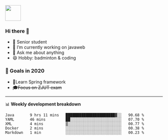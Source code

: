 <img src="https://github.com/egoist/egoist/raw/master/balloon.gif" width="50">

### Hi there 🐏

- 🌱 Senior student
- 🔭 I’m currently working on javaweb
- 💬 Ask me about anything
- 😄 Hobby: badminton & coding

### 🚀 Goals in 2020
+ 🍃Learn Spring framework
+ ~~🎓Focus on ZJUT exam~~
-------

📊 **Weekly development breakdown**
<!--START_SECTION:waka-->
```text
Java       9 hrs 11 mins   ██████████████████████▓░░   90.68 % 
YAML       46 mins         ██░░░░░░░░░░░░░░░░░░░░░░░   07.70 % 
XML        4 mins          ▒░░░░░░░░░░░░░░░░░░░░░░░░   00.77 % 
Docker     2 mins          ░░░░░░░░░░░░░░░░░░░░░░░░░   00.38 % 
Markdown   1 min           ░░░░░░░░░░░░░░░░░░░░░░░░░   00.23 % 
```
<!--END_SECTION:waka-->

